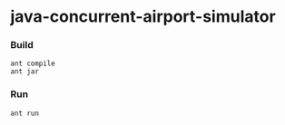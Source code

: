 # java-concurrent-airport-simulator

### Build

```shell
ant compile
ant jar
```

### Run

```shell
ant run
```
